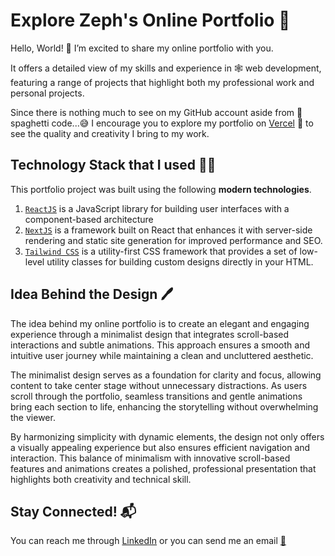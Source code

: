 # Explore Zeph's Online Portfolio 👀
Hello, World! 👋 I’m excited to share my online portfolio with you.
<br>

It offers a detailed view of my skills and experience in 🕸️ web development, featuring a range of projects that highlight both my professional work and personal projects.

Since there is nothing much to see on my GitHub account aside from 🍝 spaghetti  code...😅 I encourage you to explore my portfolio on [Vercel](https://zeph.vercel.app/ "Joseph De Leon's Portfolio") 🎉 to see the quality and creativity I bring to my work.

## Technology Stack that I used 🧑‍💻
This portfolio project was built using the following **modern technologies**.
1. [`ReactJS`](https://react.dev/) is a JavaScript library for building user interfaces with a component-based architecture
2. [`NextJS`](https://nextjs.org/) is a framework built on React that enhances it with server-side rendering and static site generation for improved performance and SEO.
3. [`Tailwind CSS`](https://tailwindcss.com/) is a utility-first CSS framework that provides a set of low-level utility classes for building custom designs directly in your HTML.

## Idea Behind the Design 🖊️
The idea behind my online portfolio is to create an elegant and engaging experience through a minimalist design that integrates scroll-based interactions and subtle animations. This approach ensures a smooth and intuitive user journey while maintaining a clean and uncluttered aesthetic.

The minimalist design serves as a foundation for clarity and focus, allowing content to take center stage without unnecessary distractions. As users scroll through the portfolio, seamless transitions and gentle animations bring each section to life, enhancing the storytelling without overwhelming the viewer.

By harmonizing simplicity with dynamic elements, the design not only offers a visually appealing experience but also ensures efficient navigation and interaction. This balance of minimalism with innovative scroll-based features and animations creates a polished, professional presentation that highlights both creativity and technical skill.

## Stay Connected! 📬
You can reach me through [LinkedIn](https://www.linkedin.com/in/joeseffdl/ "@joeseffdl") or you can send me an email [📧](mailto:joeseffdl@gmail.com "Click to send an email to Joseph")